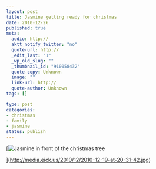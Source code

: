 ```yaml
--- 
layout: post
title: Jasmine getting ready for christmas
date: 2010-12-26
published: true
meta: 
  audio: http://
  aktt_notify_twitter: "no"
  quote-url: http://
  _edit_last: "1"
  _wp_old_slug: ""
  _thumbnail_id: "910058432"
  quote-copy: Unknown
  image: ""
  link-url: http://
  quote-author: Unknown
tags: []

type: post
categories: 
- christmas
- family
- jasmine
status: publish
---
```



[![](http://media.eick.us/2010/12/2010-12-19-at-20-31-42-200x300.jpg "Jasmine in front of the christmas tree")

](http://media.eick.us/2010/12/2010-12-19-at-20-31-42.jpg)
